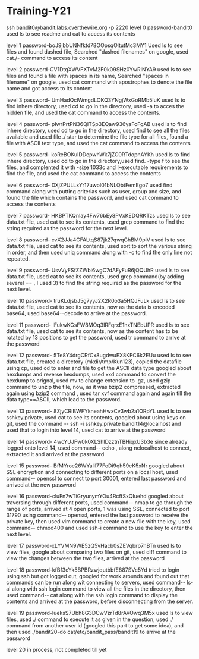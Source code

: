 # Training-Y21
ssh bandit0@bandit.labs.overthewire.org -p 2220
level 0 
password-bandit0    used ls to see readme and cat to access its contents

level 1 
password-boJ9jbbUNNfktd78OOpsqOltutMc3MY1
Used ls to see files and found dashed file, Searched "dashed filenames" on google, used cat./- command to access its content

level 2
password-CV1DtqXWVFXTvM2F0k09SHz0YwRINYA9
used ls to see files and found a file with spaces in its name, Searched "spaces in filename" on google, used cat command with apostrophes to denote the file name and got access to its content

level 3
password- UmHadQclWmgdLOKQ3YNgjWxGoRMb5luK
used ls to find inhere directory, used cd to go in the directory, used -a to acces the hidden file, and used the cat command to access the contents. 

level 4
password- pIwrPrtPN36QITSp3EQaw936yaFoFgAB
used ls to find inhere directory, used cd to go in the directory, used find to see all the files available and used file ./ star to determine the file type for all files, found a file with ASCII text type, and used the cat command to access the contents

level 5
password- koReBOKuIDDepwhWk7jZC0RTdopnAYKh
used ls to find inhere directory, used cd to go in the directory,used find. -type f to see the files, and complented it with  -size 1033c and !-executable requirements to find the file, and used the cat command to access the contents

level 6
password- DXjZPULLxYr17uwoI01bNLQbtFemEgo7
used find command along with putting criterias such as  user, group and size, and found the file which contains the password, and used cat command to access the contents 

level 7
password- HKBPTKQnIay4Fw76bEy8PVxKEDQRKTzs
used ls to see data.txt file, used cat to see its contents, used grep command to find the string required as the password for the next level.

level 8
password- cvX2JJa4CFALtqS87jk27qwqGhBM9plV
used ls to see data.txt file, used cat to see its contents, used sort to sort the various string in order, and then used uniq command along with -c to find the only line not repeated.

level 9
password- UsvVyFSfZZWbi6wgC7dAFyFuR6jQQUhR
used ls to see data.txt file, used cat to see its contents, used grep command(by adding severel == , I used 3) to find the string required as the password for the next level.

level 10
password- truKLdjsbJ5g7yyJ2X2R0o3a5HQJFuLk
used ls to see data.txt file, used cat to see its contents, now as the data is encoded base64, used base64--decode to arrive at the password.

level 11
password- IFukwKGsFW8MOq3IRFqrxE1hxTNEbUPR
used ls to see data.txt file, used cat to see its contents, now as the content has to be rotated by 13 positions to get the password, used tr command to arrive at the password

level 12
password- 5Te8Y4drgCRfCx8ugdwuEX8KFC6k2EUu
used ls to see data.txt file, created a directory (mkdir/tmp/Kun123), copied the datafile using cp, used cd to enter and file to get the ASCII data type googled about hexdumps and reverse hexdumps, used xxd command to convert the hexdump to orignal,  used mv to change extension to .gz, used gzip command to unzip the file, now, as it was bzip2 compressed, extracted again using bzip2 command , used tar xvf command again and again till the data type==ASCII, which lead to the password. 

level 13
password- 8ZjyCRiBWFYkneahHwxCv3wb2a1ORpYL 
used ls to see sshkey.private, used cat to see its contents, googled about using keys on git, used the command -- ssh -i sshkey.private bandit14@localhost and used that to login into level 14, used cat to arrive at the password

level 14
password- 4wcYUJFw0k0XLShlDzztnTBHiqxU3b3e
since already logged onto level 14, used command-- echo , along nclocalhost to connect, extracted it and arrived at the password

level 15
password- BfMYroe26WYalil77FoDi9qh59eK5xNr
googled about SSL encryption and connecting to different ports on a local host, used command-- openssl to connect to port 30001, entered last password and arrived at the new password

level 16
password-cluFn7wTiGryunymYOu4RcffSxQluehd
googled about traversing through different ports, used command-- nmap to go through the range of ports, arrived at 4 open ports, 1 was using SSL, connected to port 31790 using command-- openssl, entered the last password to receive the private key, then used vim command to create a new file with the key, used command-- chmod400 and used ssh-i command to use the key to enter the next level.

level 17
password-xLYVMN9WE5zQ5vHacb0sZEVqbrp7nBTn
used ls to view files, google about comparing two files on git, used diff command to view the changes between the two files, arrived at the password

level 18
password-kfBf3eYk5BPBRzwjqutbbfE887SVc5Yd
tried to login using ssh but got logged out, googled for work arounds and found out that commands can be run along wit connecting to servers, used command-- ls-al along with ssh login command to view all the files in the directory,  then used command-- cat along with the ssh login command to display the contents and arrived at the password, before disconnecting from the server.

level 19
password-IueksS7Ubh8G3DCwVzrTd8rAVOwq3M5x
used ls to view files, used ./ command to execute it as given in the question, used ./ command from another user id (googled this part to get some idea), and then used ./bandit20-do cat/etc/bandit_pass/bandit19 to arrive at the password

level 20
in process, not completed till yet
